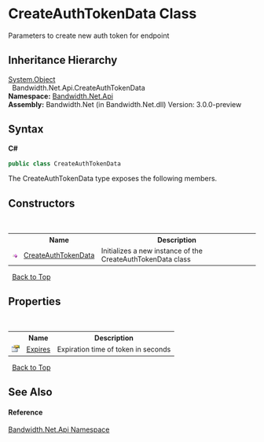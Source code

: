 ﻿# CreateAuthTokenData Class
 

Parameters to create new auth token for endpoint


## Inheritance Hierarchy
<a href="http://msdn2.microsoft.com/en-us/library/e5kfa45b" target="_blank">System.Object</a><br />&nbsp;&nbsp;Bandwidth.Net.Api.CreateAuthTokenData<br />
**Namespace:**&nbsp;<a href ="N_Bandwidth_Net_Api.md">Bandwidth.Net.Api</a><br />**Assembly:**&nbsp;Bandwidth.Net (in Bandwidth.Net.dll) Version: 3.0.0-preview

## Syntax

**C#**<br />
``` C#
public class CreateAuthTokenData
```

The CreateAuthTokenData type exposes the following members.


## Constructors
&nbsp;<table><tr><th></th><th>Name</th><th>Description</th></tr><tr><td>![Public method](media/pubmethod.gif "Public method")</td><td><a href ="M_Bandwidth_Net_Api_CreateAuthTokenData__ctor.md">CreateAuthTokenData</a></td><td>
Initializes a new instance of the CreateAuthTokenData class</td></tr></table>&nbsp;
<a href="#createauthtokendata-class">Back to Top</a>

## Properties
&nbsp;<table><tr><th></th><th>Name</th><th>Description</th></tr><tr><td>![Public property](media/pubproperty.gif "Public property")</td><td><a href ="P_Bandwidth_Net_Api_CreateAuthTokenData_Expires.md">Expires</a></td><td>
Expiration time of token in seconds</td></tr></table>&nbsp;
<a href="#createauthtokendata-class">Back to Top</a>

## See Also


#### Reference
<a href ="N_Bandwidth_Net_Api.md">Bandwidth.Net.Api Namespace</a><br />